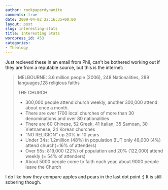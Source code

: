 ```yaml
---
author: rockpaperdynamite
comments: true
date: 2009-04-02 22:16:35+00:00
layout: post
slug: interesting-stats
title: Interesting Stats
wordpress_id: 453
categories:
- Theology
---
```


Just recieved these in an email from Phil, can't be bothered working out if they are from a reputable source, but this is the internet:


<blockquote>MELBOURNE: 3.6 million people (2006), 248 Nationalities, 289 languages,128 religious faiths

THE CHURCH

* 300,000 people attend church weekly, another 300,000 attend about once a month.
* There are over 1700 local churches of more than 30 denominations and over 80 nationalities
* There are 60 Chinese, 52 Greek, 41 Italian, 35 Samoan, 30 Vietnamese, 24 Korean churches
* “NO RELIGION” up 20% in 10 years
* Under 34s: 1.2million (48%) in population BUT only 48,000 (4%) attend church(=16% of attenders)
* Over 55s: 819,000 (22%) of population and 20% (122,000) attend weekly (= 54% of attenders)
* About 5000 people come to faith each year, about 9000 people leave the Church</blockquote>


I do like how they compare apples and pears in the last dot point :) It is still sobering though.
